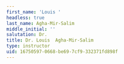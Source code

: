 ```yaml
---
first_name: 'Louis '
headless: true
last_name: Agha-Mir-Salim
middle_initial: ''
salutation: Dr.
title: Dr. Louis  Agha-Mir-Salim
type: instructor
uid: 16750597-0668-be69-7cf9-332371fd898f
---
```

